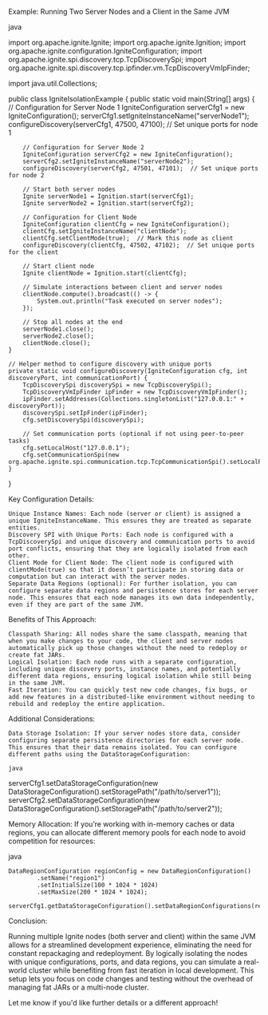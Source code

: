 Example: Running Two Server Nodes and a Client in the Same JVM

java

import org.apache.ignite.Ignite;
import org.apache.ignite.Ignition;
import org.apache.ignite.configuration.IgniteConfiguration;
import org.apache.ignite.spi.discovery.tcp.TcpDiscoverySpi;
import org.apache.ignite.spi.discovery.tcp.ipfinder.vm.TcpDiscoveryVmIpFinder;

import java.util.Collections;

public class IgniteIsolationExample {
    public static void main(String[] args) {
        // Configuration for Server Node 1
        IgniteConfiguration serverCfg1 = new IgniteConfiguration();
        serverCfg1.setIgniteInstanceName("serverNode1");
        configureDiscovery(serverCfg1, 47500, 47100);  // Set unique ports for node 1

        // Configuration for Server Node 2
        IgniteConfiguration serverCfg2 = new IgniteConfiguration();
        serverCfg2.setIgniteInstanceName("serverNode2");
        configureDiscovery(serverCfg2, 47501, 47101);  // Set unique ports for node 2

        // Start both server nodes
        Ignite serverNode1 = Ignition.start(serverCfg1);
        Ignite serverNode2 = Ignition.start(serverCfg2);

        // Configuration for Client Node
        IgniteConfiguration clientCfg = new IgniteConfiguration();
        clientCfg.setIgniteInstanceName("clientNode");
        clientCfg.setClientMode(true);  // Mark this node as client
        configureDiscovery(clientCfg, 47502, 47102);  // Set unique ports for the client

        // Start client node
        Ignite clientNode = Ignition.start(clientCfg);

        // Simulate interactions between client and server nodes
        clientNode.compute().broadcast(() -> {
            System.out.println("Task executed on server nodes");
        });

        // Stop all nodes at the end
        serverNode1.close();
        serverNode2.close();
        clientNode.close();
    }

    // Helper method to configure discovery with unique ports
    private static void configureDiscovery(IgniteConfiguration cfg, int discoveryPort, int communicationPort) {
        TcpDiscoverySpi discoverySpi = new TcpDiscoverySpi();
        TcpDiscoveryVmIpFinder ipFinder = new TcpDiscoveryVmIpFinder();
        ipFinder.setAddresses(Collections.singletonList("127.0.0.1:" + discoveryPort));
        discoverySpi.setIpFinder(ipFinder);
        cfg.setDiscoverySpi(discoverySpi);

        // Set communication ports (optional if not using peer-to-peer tasks)
        cfg.setLocalHost("127.0.0.1");
        cfg.setCommunicationSpi(new org.apache.ignite.spi.communication.tcp.TcpCommunicationSpi().setLocalPort(communicationPort));
    }
}

Key Configuration Details:

    Unique Instance Names: Each node (server or client) is assigned a unique IgniteInstanceName. This ensures they are treated as separate entities.
    Discovery SPI with Unique Ports: Each node is configured with a TcpDiscoverySpi and unique discovery and communication ports to avoid port conflicts, ensuring that they are logically isolated from each other.
    Client Mode for Client Node: The client node is configured with clientMode(true) so that it doesn’t participate in storing data or computation but can interact with the server nodes.
    Separate Data Regions (optional): For further isolation, you can configure separate data regions and persistence stores for each server node. This ensures that each node manages its own data independently, even if they are part of the same JVM.

Benefits of This Approach:

    Classpath Sharing: All nodes share the same classpath, meaning that when you make changes to your code, the client and server nodes automatically pick up those changes without the need to redeploy or create fat JARs.
    Logical Isolation: Each node runs with a separate configuration, including unique discovery ports, instance names, and potentially different data regions, ensuring logical isolation while still being in the same JVM.
    Fast Iteration: You can quickly test new code changes, fix bugs, or add new features in a distributed-like environment without needing to rebuild and redeploy the entire application.

Additional Considerations:

    Data Storage Isolation: If your server nodes store data, consider configuring separate persistence directories for each server node. This ensures that their data remains isolated. You can configure different paths using the DataStorageConfiguration:

    java

serverCfg1.setDataStorageConfiguration(new DataStorageConfiguration().setStoragePath("/path/to/server1"));
serverCfg2.setDataStorageConfiguration(new DataStorageConfiguration().setStoragePath("/path/to/server2"));

Memory Allocation: If you’re working with in-memory caches or data regions, you can allocate different memory pools for each node to avoid competition for resources:

java

    DataRegionConfiguration regionConfig = new DataRegionConfiguration()
            .setName("region1")
            .setInitialSize(100 * 1024 * 1024)
            .setMaxSize(200 * 1024 * 1024);

    serverCfg1.getDataStorageConfiguration().setDataRegionConfigurations(regionConfig);

Conclusion:

Running multiple Ignite nodes (both server and client) within the same JVM allows for a streamlined development experience, eliminating the need for constant repackaging and redeployment. By logically isolating the nodes with unique configurations, ports, and data regions, you can simulate a real-world cluster while benefiting from fast iteration in local development. This setup lets you focus on code changes and testing without the overhead of managing fat JARs or a multi-node cluster.

Let me know if you'd like further details or a different approach!